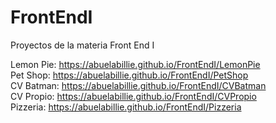 # FrontEndI
Proyectos de la materia Front End I

Lemon Pie: https://abuelabillie.github.io/FrontEndI/LemonPie  
Pet Shop: https://abuelabillie.github.io/FrontEndI/PetShop  
CV Batman: https://abuelabillie.github.io/FrontEndI/CVBatman  
CV Propio: https://abuelabillie.github.io/FrontEndI/CVPropio  
Pizzeria: https://abuelabillie.github.io/FrontEndI/Pizzeria  
